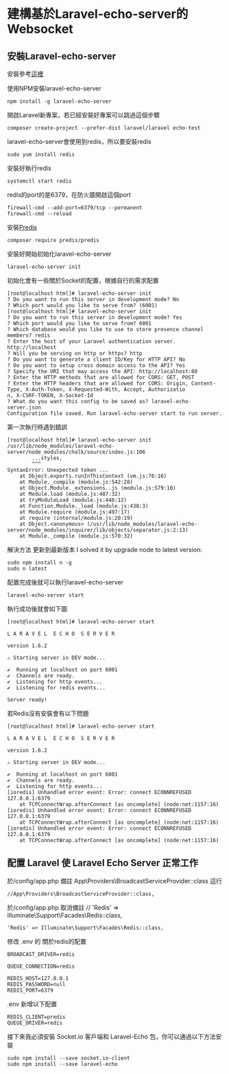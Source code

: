 # 建構基於Laravel-echo-server的Websocket

## 安裝Laravel-echo-server

安裝參考<a href="https://learnku.com/laravel/t/13101/using-laravel-echo-server-to-build-real-time-applications">這裡</a>

使用NPM安裝laravel-echo-server
```
npm install -g laravel-echo-server
```

開啟Laravel新專案，若已經安裝好專案可以跳過這個步驟
```
composer create-project --prefer-dist laravel/laravel echo-test
```

laravel-echo-server會使用到redis，所以要安裝redis
```
sudo yum install redis
```
安裝好執行redis
```
systemctl start redis
```
redis的port的是6379，在防火牆開啟這個port
```
firewall-cmd --add-port=6379/tcp --permanent
firewall-cmd --reload
```

安裝<a href="https://github.com/predis/predis">Predis</a>
```
composer require predis/predis
```

安裝好開始初始化laravel-echo-server
```
laravel-echo-server init
```
初始化會有一些關於Socket的配置，根據自行的需求配置
```
[root@localhost html]# laravel-echo-server init
? Do you want to run this server in development mode? No
? Which port would you like to serve from? (6001)
[root@localhost html]# laravel-echo-server init
? Do you want to run this server in development mode? Yes
? Which port would you like to serve from? 6001
? Which database would you like to use to store presence channel members? redis
? Enter the host of your Laravel authentication server. http://localhost
? Will you be serving on http or https? http
? Do you want to generate a client ID/Key for HTTP API? No
? Do you want to setup cross domain access to the API? Yes
? Specify the URI that may access the API: http://localhost:80
? Enter the HTTP methods that are allowed for CORS: GET, POST
? Enter the HTTP headers that are allowed for CORS: Origin, Content-Type, X-Auth-Token, X-Requested-With, Accept, Authorizatio
n, X-CSRF-TOKEN, X-Socket-Id
? What do you want this config to be saved as? laravel-echo-server.json
Configuration file saved. Run laravel-echo-server start to run server.
```
第一次執行時遇到錯誤
```
[root@localhost html]# laravel-echo-server init
/usr/lib/node_modules/laravel-echo-server/node_modules/chalk/source/index.js:106
        ...styles,
        ^^^
SyntaxError: Unexpected token ...
    at Object.exports.runInThisContext (vm.js:76:16)
    at Module._compile (module.js:542:28)
    at Object.Module._extensions..js (module.js:579:10)
    at Module.load (module.js:487:32)
    at tryModuleLoad (module.js:446:12)
    at Function.Module._load (module.js:438:3)
    at Module.require (module.js:497:17)
    at require (internal/module.js:20:19)
    at Object.<anonymous> (/usr/lib/node_modules/laravel-echo-server/node_modules/inquirer/lib/objects/separator.js:2:13)
    at Module._compile (module.js:570:32)
```
解決方法
更新到最新版本
I solved it by upgrade node to latest version:
```
sudo npm install n -g
sudo n latest
```

配置完成後就可以執行laravel-echo-server
```
laravel-echo-server start
```
執行成功後就會如下圖
```
[root@localhost html]# laravel-echo-server start

L A R A V E L  E C H O  S E R V E R

version 1.6.2

⚠ Starting server in DEV mode...

✔  Running at localhost on port 6001
✔  Channels are ready.
✔  Listening for http events...
✔  Listening for redis events...

Server ready!
```
若Redis沒有安裝會有以下問題
```
[root@localhost html]# laravel-echo-server start

L A R A V E L  E C H O  S E R V E R

version 1.6.2

⚠ Starting server in DEV mode...

✔  Running at localhost on port 6001
✔  Channels are ready.
✔  Listening for http events...
[ioredis] Unhandled error event: Error: connect ECONNREFUSED 127.0.0.1:6379
    at TCPConnectWrap.afterConnect [as oncomplete] (node:net:1157:16)
[ioredis] Unhandled error event: Error: connect ECONNREFUSED 127.0.0.1:6379
    at TCPConnectWrap.afterConnect [as oncomplete] (node:net:1157:16)
[ioredis] Unhandled error event: Error: connect ECONNREFUSED 127.0.0.1:6379
    at TCPConnectWrap.afterConnect [as oncomplete] (node:net:1157:16)
```

## 配置 Laravel 使 Laravel Echo Server 正常工作

於/config/app.php 備註 App\Providers\BroadcastServiceProvider::class 這行
```
//App\Providers\BroadcastServiceProvider::class,
```
於/config/app.php 取消備註 // 'Redis' => Illuminate\Support\Facades\Redis::class,
```
'Redis' => Illuminate\Support\Facades\Redis::class,
```

修改 .env 的 關於redis的配置
```
BROADCAST_DRIVER=redis
```
```
QUEUE_CONNECTION=redis
```
```
REDIS_HOST=127.0.0.1
REDIS_PASSWORD=null
REDIS_PORT=6379
```
.env 新增以下配置
```
REDIS_CLIENT=predis
QUEUE_DRIVER=redis
```

接下來我必須安裝 Socket.io 客戶端和 Laravel-Echo 包，你可以通過以下方法安裝
```
sudo npm install --save socket.io-client
sudo npm install --save laravel-echo
```

